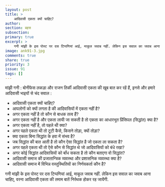 ```yaml
---
layout: post
title: >
    आदिवासी एकता क्यों चाहिए?
author:
section: बहस
subsection:
primary: true
excerpt: >
    गनी मांझी के इस पोस्ट पर दस टिप्पणियां आई, माकूल जवाब नहीं. लेकिन इस सवाल का जवाब आना चाहिए, वरना आदिवासी एकता की तमाम बातें निर्रथक होकर रह जायेंगी.
image: ank91-3.jpg
comments: true
share: true
priority: 3
issue: 91
tags: []
---
```


मांझी गनी : बोनीफेस लकड़ा और राजन तिर्की आदिवासी एकता की खूब बात कर रहें हैं, इनसे और हमारे आदिवासी भाइयों से चंद सवाल :

- आदिवासी एकता क्यों चाहिए?
- आपलोगों को क्यों लगता है की आदिवासियों में एकता नहीं है?
- अगर एकता नहीं है तो कौन से बाधक तत्व हैं?
- अगर एकता नहीं है और एकता लायी जा सकती है तो एकता का आधारभूत प्रिंसिपल (सिद्धांत) क्या है?
- अगर एकता नहीं है, तो पहले थी क्या?
- अगर पहले एकता थी तो टूटी कैसे, किसने तोड़ा, क्यों तोड़ा?
- क्या एकता बिना सिद्धांत के हवा में संभव है?
- जब सिद्धांत की बात आती है तो कौन ऐसा सिद्धांत है जो एकता ला सकता है?
- अगर पहले एकता थी तो ऐसे कौन से सिद्धांत थे जो आदिवासियों को बंधे रखा?
- अगर कोई सिद्धांत आदिवासियों को बाँध सकता है तो कौन बताएगा वो सिद्धांत?
- आदिवासी समाज की प्रजातान्त्रिक व्यवस्था और प्रशासनिक व्यवस्था क्या है?
- आदिवासी समाज में विभिन्न वस्तुस्थितियों का निर्णयकर्ता कौन है?

गनी मांझी के इस पोस्ट पर दस टिप्पणियां आई, माकूल जवाब नहीं. लेकिन इस सवाल का जवाब आना चाहिए, वरना आदिवासी एकता की तमाम बातें निर्रथक होकर रह जायेंगी.